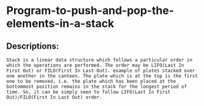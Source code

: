 # Program-to-push-and-pop-the-elements-in-a-stack
## Descriptions:
    Stack is a linear data structure which follows a particular order in which the operations are performed. The order may be LIFO(Last In First Out) or FILO(First In Last Out). example of plates stacked over one another in the canteen. The plate which is at the top is the first one to be removed, i.e. the plate which has been placed at the bottommost position remains in the stack for the longest period of time. So, it can be simply seen to follow LIFO(Last In First Out)/FILO(First In Last Out) order.
